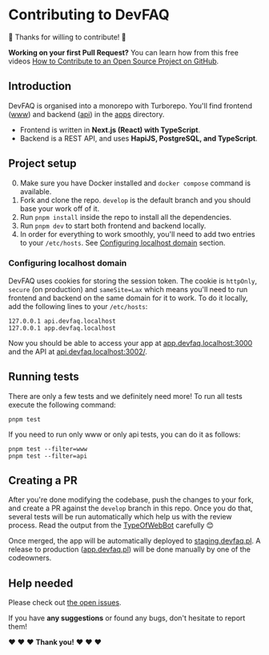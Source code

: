 # Contributing to DevFAQ

🎉 Thanks for willing to contribute! 🎉

**Working on your first Pull Request?** You can learn how from this free videos [How to Contribute to an Open Source Project on GitHub](https://egghead.io/courses/how-to-contribute-to-an-open-source-project-on-github).

## Introduction

DevFAQ is organised into a monorepo with Turborepo. You'll find frontend ([www](./apps/www)) and backend ([api](./apps/api)) in the [apps](./apps) directory.

- Frontend is written in **Next.js (React) with TypeScript**.
- Backend is a REST API, and uses **HapiJS, PostgreSQL, and TypeScript**.

## Project setup

0. Make sure you have Docker installed and `docker compose` command is available.
1. Fork and clone the repo. `develop` is the default branch and you should base your work off of it.
2. Run `pnpm install` inside the repo to install all the dependencies.
3. Run `pnpm dev` to start both frontend and backend locally.
4. In order for everything to work smoothly, you'll need to add two entries to your `/etc/hosts`. See [Configuring localhost domain](#configuring-localhost-domain) section.

### Configuring localhost domain

DevFAQ uses cookies for storing the session token. The cookie is `httpOnly`, `secure` (on production) and `sameSite=Lax` which means you'll need to run frontend and backend on the same domain for it to work. To do it locally, add the following lines to your `/etc/hosts`:

```
127.0.0.1 api.devfaq.localhost
127.0.0.1 app.devfaq.localhost
```

Now you should be able to access your app at [app.devfaq.localhost:3000](http://app.devfaq.localhost:3000) and the API at [api.devfaq.localhost:3002/](http://api.devfaq.localhost:3002/).

## Running tests

There are only a few tests and we definitely need more! To run all tests execute the following command:

```
pnpm test
```

If you need to run only www or only api tests, you can do it as follows:

```
pnpm test --filter=www
pnpm test --filter=api
```

## Creating a PR

After you're done modifying the codebase, push the changes to your fork, and create a PR against the `develop` branch in this repo. Once you do that, several tests will be run automatically which help us with the review process. Read the output from the [TypeOfWebBot](https://github.com/TypeOfWebBot) carefully 😊

Once merged, the app will be automatically deployed to [staging.devfaq.pl](https://staging.devfaq.pl). A release to production ([app.devfaq.pl](https://app.devfaq.pl)) will be done manually by one of the codeowners.

## Help needed

Please check out [the open issues](https://github.com/typeofweb/devfaq/issues).

If you have **any suggestions** or found any bugs, don't hesitate to report them!

❤️ ❤️ ❤️ **Thank you!** ❤️ ❤️ ❤️
